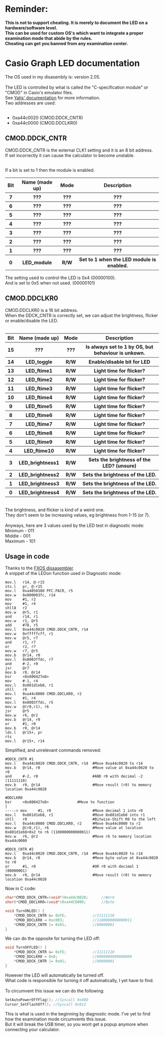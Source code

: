 <h1><b>Reminder:</b></h1>
<b>This is not to support cheating. It is merely to document the LED on a hardware/software level.
<br>This can be used for custom OS's which want to integrate a proper examination mode that abide by the rules.
<br>Cheating can get you banned from any examination center.</b>

<h1>Casio Graph LED documentation</h1>
The OS used in my disasembly is: version 2.05.
<br><br>
The LED is controlled by what is called the "C-specification module" or "CMOD" in Casio's emulator files.
<br>See <a href="https://bible.planet-casio.com/yatis/hardware/sh7305/registers_list.html#cmod---c-specification-module">Yatis' documentation</a> for more information.
<br>Two addresses are used:
<br><br>
<ul>
<li>0xa44c0020 (CMOD.DDCK_CNTR)</li>
<li>0xa44c0000 (CMOD.DDCLKR0)</li>
</ul>
<h2>CMOD.DDCK_CNTR</h2>
CMOD.DDCK_CNTR is the external CLK1 setting and it is an 8 bit address.<br>
If set incorrectly it can cause the calculator to become unstable.<br><br>

If a bit is set to 1 then the module is enabled.

<table>
  <tr>
    <th>Bit</th>
    <th>Name (made up)</th>
    <th>Mode</th>
    <th>Description</th>
  </tr>
  <tr>
    <th>7</th>
    <th>???</th>
    <th>???</th>
    <th>???</th>
  </tr>
  <tr>
    <th>6</th>
    <th>???</th>
    <th>???</th>
    <th>???</th>
  </tr>
  <tr>
    <th>5</th>
    <th>???</th>
    <th>???</th>
    <th>???</th>
  </tr>
  <tr>
    <th>4</th>
    <th>???</th>
    <th>???</th>
    <th>???</th>
  </tr>
  <tr>
    <th>3</th>
    <th>???</th>
    <th>???</th>
    <th>???</th>
  </tr>
  <tr>
    <th>2</th>
    <th>???</th>
    <th>???</th>
    <th>???</th>
  </tr>
  <tr>
    <th>1</th>
    <th>???</th>
    <th>???</th>
    <th>???</th>
  </tr>
  <tr>
    <th>0</th>
    <th>LED_module</th>
    <th>R/W</th>
    <th>Set to 1 when the LED module is enabled.</th>
  </tr>
</table>

The setting used to control the LED is 0x4 (00000100).<br>
And is set to 0x5 when not used. (00000101)<br>

<h2>CMOD.DDCLKR0</h2>
CMOD.DDCLKR0 is a 16 bit address.
<br>When the DDCK_CNTR is correctly set, we can adjust the brightness, flicker or enable/disable the LED.
<br><br>
<table>
  <tr>
    <th>Bit</th>
    <th>Name (made up)</th>
    <th>Mode</th>
    <th>Description</th>
  </tr>
  <tr>
    <th>15</th>
    <th>???</th>
    <th>???</th>
    <th>Is always set to 1 by OS, but behaviour is unkown.</th>
  </tr>
  <tr>
    <th>14</th>
    <th>LED_toggle</th>
    <th>R/W</th>
    <th>Enable/disable bit for LED</th>
  </tr>
  <tr>
    <th>13</th>
    <th>LED_ftime1</th>
    <th>R/W</th>
    <th>Light time for flicker?</th>
  </tr>
  <tr>
    <th>12</th>
    <th>LED_ftime2</th>
    <th>R/W</th>
    <th>Light time for flicker?</th>
  </tr>
  <tr>
    <th>11</th>
    <th>LED_ftime3</th>
    <th>R/W</th>
    <th>Light time for flicker?</th>
  </tr>
  <tr>
    <th>10</th>
    <th>LED_ftime4</th>
    <th>R/W</th>
    <th>Light time for flicker?</th>
  </tr>
  <tr>
    <th>9</th>
    <th>LED_ftime5</th>
    <th>R/W</th>
    <th>Light time for flicker?</th>
  </tr>
  <tr>
    <th>8</th>
    <th>LED_ftime6</th>
    <th>R/W</th>
    <th>Light time for flicker?</th>
  </tr>
  <tr>
    <th>7</th>
    <th>LED_ftime7</th>
    <th>R/W</th>
    <th>Light time for flicker?</th>
  </tr>
  <tr>
    <th>6</th>
    <th>LED_ftime8</th>
    <th>R/W</th>
    <th>Light time for flicker?</th>
  </tr>
  <tr>
    <th>5</th>
    <th>LED_ftime9</th>
    <th>R/W</th>
    <th>Light time for flicker?</th>
  </tr>
  <tr>
    <th>4</th>
    <th>LED_ftime10</th>
    <th>R/W</th>
    <th>Light time for flicker?</th>
  </tr>
  <tr>
    <th>3</th>
    <th>LED_brightness1</th>
    <th>R/W</th>
    <th>Sets the brightness of the LED? (unsure)</th>
  </tr>
  <tr>
    <th>2</th>
    <th>LED_brightness2</th>
    <th>R/W</th>
    <th>Sets the brightness of the LED.</th>
  </tr>
  <tr>
    <th>1</th>
    <th>LED_brightness3</th>
    <th>R/W</th>
    <th>Sets the brightness of the LED.</th>
  </tr>
  <tr>
    <th>0</th>
    <th>LED_brightness4</th>
    <th>R/W</th>
    <th>Sets the brightness of the LED.</th>
  </tr>
</table>

<br>
The brightness, and flicker is kind of a weird one.<br>
They don't seem to be increasing values, eg brightness from 1-15 (or 7).
<br><br>
Anyways, here are 3 values used by the LED test in diagnostic mode:<br>
Minimum - 011<br>
Middle - 001<br>
Maximum - 101<br>

<h2>Usage in code</h2>

Thanks to the <a href="https://gitea.planet-casio.com/Lephenixnoir/fxos">FXOS dissasembler</a>.<br>
A snippet of the LEDon function used in Diagnostic mode:
<br>
```
mov.l   r14, @-r15
sts.l   pr, @-r15
mov.l   0xa4050100 PFC.PACR, r5
mov.w   0x000003fc, r14
mov     #1, r2
mov     #1, r4
shll8   r2
mov.w   @r5, r1
and     r14, r1
mov.w   r1, @r5
add     #78, r5
mov.l   0xa44c0020 CMOD.DDCK_CNTR, r14
mov.w   0xfffffcff, r1
mov.w   @r5, r7
and     r1, r7
or      r2, r7
mov.w   r7, @r5
mov.b   @r14, r0
mov.l   0x8003ffdc, r7
and     #-2, r0
jsr     @r7
mov.b   r0, @r14
bsr     <0x800427e8>
mov     #-1, r4
mov.l   0x801d1eb8, r1
shll    r0
mov.l   0xa44c0000 CMOD.DDCLKR0, r2
mov     #1, r4
mov.l   0x8003ffdc, r5
mov.w   @(r0,r1), r6
jsr     @r5
mov.w   r6, @r2
mov.b   @r14, r0
or      #1, r0
mov.b   r0, @r14
lds.l   @r15+, pr
rts
mov.l   @r15+, r14
```

Simplified, and unrelevant commands removed:

```
#DDCK_CNTR #1
mov.l   0xa44c0020 CMOD.DDCK_CNTR, r14  #Move 0xa44c0020 to r14
mov.b   @r14, r0                        #Move value at 0xa44c0020 to r0
and     #-2, r0                         #AND r0 with decimal -2 (11111110)
mov.b   r0, @r14                        #Move result (r0) to memory location 0xa44c0020

#DDCLKR0
bsr     <0x800427e8>             #Move to function
|
-----> mov     #1, r0                   #Move decimal 1 into r0
mov.l   0x801d1eb8, r1                  #Move 0x801d1eb8 into r1
shll    r0                              #Bitwise-Shift R0 to the left
mov.l   0xa44c0000 CMOD.DDCLKR0, r2     #Move 0xa44c0000 to r2
mov.w   @(r0,r1), r6                    #Move value at location 0x801d1eb8+0x2 to r6 (1100000000000011)
mov.w   r6, @r2                         #Move r6 to memory location 0xa44c0000

#DDCK_CNTR #2
mov.l   0xa44c0020 CMOD.DDCK_CNTR, r14  #Move 0xa44c0020 to r14
mov.b   @r14, r0                        #Move byte value at 0xa44c0020 to r0
or      #1, r0                          #OR r0 with decimal 1 (00000001)
mov.b   r0, @r14                        #Move result (r0) to memory location 0xa44c0020
```

Now in C code:

```C
char*CMOD_DDCK_CNTR=(void*)0xa44c0020;      //Word
short*CMOD_DDCLKR0=(void*)0xa44C0000;       //Byte

void TurnONLED() {
	*CMOD_DDCK_CNTR &= 0xFE;            //11111110
	*CMOD_DDCLKR0 = 0xc003;             //1100000000000011
	*CMOD_DDCK_CNTR |= 0x01;            //00000001
}
```

We can do the opposite for turning the LED off:

```C
void TurnOFFLED() {
	*CMOD_DDCK_CNTR &= 0xFE;            //11111110
	*CMOD_DDCLKR0 = 0x0;                //0000000000000000
	*CMOD_DDCK_CNTR |= 0x01;            //00000001
}
```

However the LED will automatically be turned off.
<br>What code is responsible for turning it off automatically, I yet have to find.
<br>
<br>To circumvent this issue we can do the following:

```C
SetAutoPowerOffFlag(); //Syscall 0x48D
Cursor_SetFlashOff(); //Syscall 0x812
```

This is what is used in the beginning by diagnostic mode. I've yet to find how the examination mode circumvents this issue.<br>
But it will break the USB timer, so you wont get a popup anymore when connecting your calculator.
